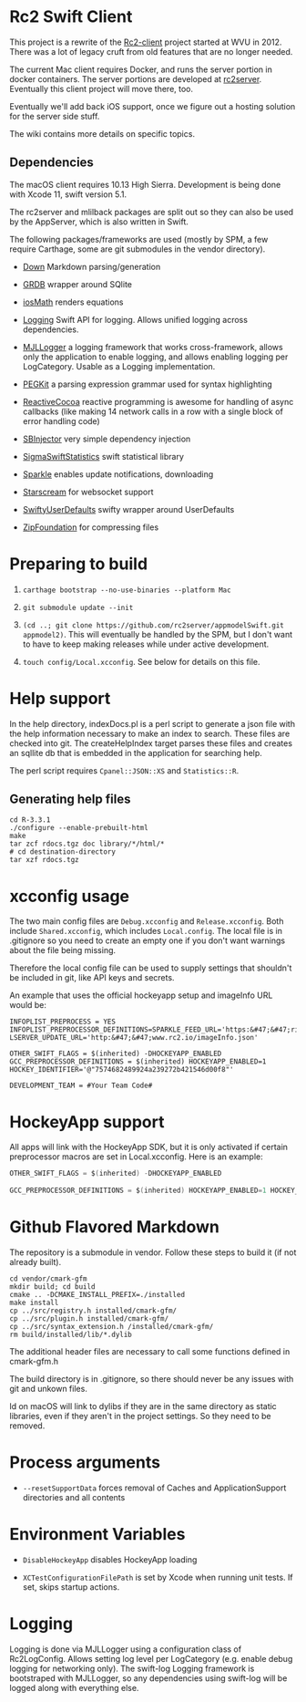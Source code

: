# Rc2 Swift Client

This project is a rewrite of the [Rc2-client](https://github.com/wvuRc2/rc2client) project started at WVU in 2012. There was a lot of legacy cruft from old features that are no longer needed.

The current Mac client requires Docker, and runs the server portion in docker containers. The server portions are developed at [rc2server](https://github.com/rc2server/rc2). Eventually this client project will move there, too.

Eventually we'll add back iOS support, once we figure out a hosting solution for the server side stuff.

The wiki contains more details on specific topics.

## Dependencies

The macOS client requires 10.13 High Sierra. Development is being done with Xcode 11, swift version 5.1.

The rc2server and mlilback packages are split out so they can also be used by the AppServer, which is also written in Swift.

The following packages/frameworks are used (mostly by SPM, a few require Carthage, some are git submodules in the vendor directory). 

* [Down](https://github.com/iwasrobbed/Down.git) Markdown parsing/generation

* [GRDB](https://github.com/groue/GRDB.swift) wrapper around SQlite

* [iosMath](https://github.com/kostub/iosMath.git) renders equations

* [Logging](https://github.com/apple/swift-log.git) Swift API for logging. Allows unified logging across dependencies.

* [MJLLogger](https://github.com/mlilback/MJLLogger.git) a logging framework that works cross-framework, allows only the application to enable logging, and allows enabling logging per LogCategory. Usable as a Logging implementation.

* [PEGKit](https://github.com/itod/pegkit.git) a parsing expression grammar used for syntax highlighting

* [ReactiveCocoa](https://github.com/ReactiveCocoa/ReactiveCocoa) reactive programming is awesome for handling of async callbacks (like making 14 network calls in a row with a single block of error handling code)

* [SBInjector](https://github.com/mlilback/SBInjector.git) very simple dependency injection

* [SigmaSwiftStatistics](https://github.com/evgenyneu/SigmaSwiftStatistics.git) swift statistical library

* [Sparkle](https://sparkle-project.org/) enables update notifications, downloading

* [Starscream](https://github.com/daltoniam/Starscream) for websocket support

* [SwiftyUserDefaults](https://github.com/sunshinejr/SwiftyUserDefaults.git) swifty wrapper around UserDefaults

* [ZipFoundation](https://github.com/weichsel/ZIPFoundation.git) for compressing files

# Preparing to build

1. `carthage bootstrap --no-use-binaries --platform Mac`

2. `git submodule update --init`

3. `(cd ..; git clone https://github.com/rc2server/appmodelSwift.git appmodel2)`. This will eventually be handled by the SPM, but I don't want to have to keep making releases while under active development.

4. `touch config/Local.xcconfig`. See below for details on this file.

# Help support

In the help directory, indexDocs.pl is a perl script to generate a json file with the help information necessary to make an index to search. These files are checked into git. The createHelpIndex target parses these files and creates an sqllite db that is embedded in the application for searching help.

The perl script requires `Cpanel::JSON::XS` and `Statistics::R`.

## Generating help files ##

```
cd R-3.3.1
./configure --enable-prebuilt-html
make
tar zcf rdocs.tgz doc library/*/html/*
# cd destination-directory
tar xzf rdocs.tgz
```

# xcconfig usage

The two main config files are `Debug.xcconfig` and `Release.xcconfig`. Both include `Shared.xcconfig`, which includes `Local.config`. The local file is in .gitignore so you need to create an empty one if you don't want warnings about the file being missing.

Therefore the local config file can be used to supply settings that shouldn't be included in git, like API keys and secrets.

An example that uses the official hockeyapp setup and imageInfo URL would be:

	INFOPLIST_PREPROCESS = YES
	INFOPLIST_PREPROCESSOR_DEFINITIONS=SPARKLE_FEED_URL='https:&#47;&#47;rink.hockeyapp.net/api/2/apps/7574682489924a239272b421546d00f8' LSERVER_UPDATE_URL='http:&#47;&#47;www.rc2.io/imageInfo.json'
 
	OTHER_SWIFT_FLAGS = $(inherited) -DHOCKEYAPP_ENABLED 
	GCC_PREPROCESSOR_DEFINITIONS = $(inherited) HOCKEYAPP_ENABLED=1 HOCKEY_IDENTIFIER='@"7574682489924a239272b421546d00f8"'

	DEVELOPMENT_TEAM = #Your Team Code#

# HockeyApp support

All apps will link with the HockeyApp SDK, but it is only activated if certain preprocessor macros are set in Local.xcconfig. Here is an example:

```C
OTHER_SWIFT_FLAGS = $(inherited) -DHOCKEYAPP_ENABLED
 
GCC_PREPROCESSOR_DEFINITIONS = $(inherited) HOCKEYAPP_ENABLED=1 HOCKEY_IDENTIFIER='@"7574682489924a239272b421546d00f8"'
```
# Github Flavored Markdown

The repository is a submodule in vendor. Follow these steps to build it (if not already built).

```
cd vendor/cmark-gfm
mkdir build; cd build
cmake .. -DCMAKE_INSTALL_PREFIX=./installed
make install
cp ../src/registry.h installed/cmark-gfm/
cp ../src/plugin.h installed/cmark-gfm/
cp ../src/syntax_extension.h /installed/cmark-gfm/
rm build/installed/lib/*.dylib
```

The additional header files are necessary to call some functions defined in cmark-gfm.h

The build directory is in .gitignore, so there should never be any issues with git and unkown files.

ld on macOS will link to dylibs if they are in the same directory as static libraries, even if they aren't in the project settings. So they need to be removed.

# Process arguments

* `--resetSupportData` forces removal of Caches and ApplicationSupport directories and all contents

# Environment Variables

* `DisableHockeyApp` disables HockeyApp loading

* `XCTestConfigurationFilePath` is set by Xcode when running unit tests. If set, skips startup actions.

# Logging

Logging is done via MJLLogger using a configuration class of Rc2LogConfig. Allows setting log level per LogCategory (e.g. enable debug logging for networking only). The swift-log Logging framework is bootstraped with MJLLogger, so any dependencies using swift-log will be logged along with everything else.

